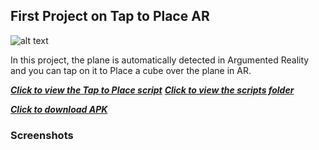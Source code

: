 ## First Project on Tap to Place AR
![alt text](https://d3i2s57s2jetfw.cloudfront.net/wp-content/uploads/2024/02/b4efa85bffd4d66c5ea0ec7cfa0bf684-1200x0-c-default.jpg)

In this project, the plane is automatically detected in Argumented Reality and  you can tap on it to Place a cube over the plane in AR.

[**_Click to view the Tap to Place script_**](https://github.com/AryanPant/Tap-to-place/blob/main/Assets/Scripts/TapToPlace.cs)
[**_Click to view the scripts folder_**](https://github.com/AryanPant/Tap-to-place/tree/main/Assets/Scripts)

[**_Click to download APK_**](https://github.com/AryanPant/Tap-to-place/raw/main/Tap-to-place.apk)

### Screenshots
